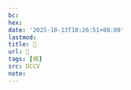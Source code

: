 ```yaml
---
bc:
hex:
date: '2025-10-13T10:26:51+08:00'
lastmod:
title: 􁕯
url: 􁕯
tags: [脩]
src: DCCV
note:
---
```

